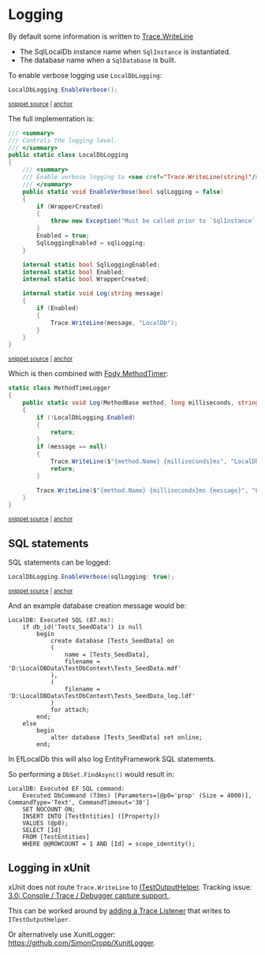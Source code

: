 <!--
GENERATED FILE - DO NOT EDIT
This file was generated by [MarkdownSnippets](https://github.com/SimonCropp/MarkdownSnippets).
Source File: /pages/mdsource/logging.source.md
To change this file edit the source file and then run MarkdownSnippets.
-->

# Logging

By default some information is written to [Trace.WriteLine](https://docs.microsoft.com/en-us/dotnet/api/system.diagnostics.trace.writeline#System_Diagnostics_Trace_WriteLine_System_String_System_String_)

 * The SqlLocalDb instance name when `SqlInstance` is instantiated.
 * The database name when a `SqlDatabase` is built.

To enable verbose logging use `LocalDbLogging`:

<!-- snippet: LocalDbLoggingUsage -->
<a id='snippet-localdbloggingusage'/></a>
```cs
LocalDbLogging.EnableVerbose();
```
<sup><a href='/src/LocalDb.Tests/Snippets/LocalDbLoggingUsage.cs#L5-L7' title='File snippet `localdbloggingusage` was extracted from'>snippet source</a> | <a href='#snippet-localdbloggingusage' title='Navigate to start of snippet `localdbloggingusage`'>anchor</a></sup>
<!-- endsnippet -->

The full implementation is:

<!-- snippet: LocalDbLogging -->
<a id='snippet-localdblogging'/></a>
```cs
/// <summary>
/// Controls the logging level.
/// </summary>
public static class LocalDbLogging
{
    /// <summary>
    /// Enable verbose logging to <see cref="Trace.WriteLine(string)"/>
    /// </summary>
    public static void EnableVerbose(bool sqlLogging = false)
    {
        if (WrapperCreated)
        {
            throw new Exception("Must be called prior to `SqlInstance` being created.");
        }
        Enabled = true;
        SqlLoggingEnabled = sqlLogging;
    }

    internal static bool SqlLoggingEnabled;
    internal static bool Enabled;
    internal static bool WrapperCreated;

    internal static void Log(string message)
    {
        if (Enabled)
        {
            Trace.WriteLine(message, "LocalDb");
        }
    }
}
```
<sup><a href='/src/LocalDb/LocalDbLogging.cs#L4-L35' title='File snippet `localdblogging` was extracted from'>snippet source</a> | <a href='#snippet-localdblogging' title='Navigate to start of snippet `localdblogging`'>anchor</a></sup>
<!-- endsnippet -->

Which is then combined with [Fody MethodTimer](https://github.com/Fody/MethodTimer):

<!-- snippet: MethodTimeLogger -->
<a id='snippet-methodtimelogger'/></a>
```cs
static class MethodTimeLogger
{
    public static void Log(MethodBase method, long milliseconds, string message)
    {
        if (!LocalDbLogging.Enabled)
        {
            return;
        }
        if (message == null)
        {
            Trace.WriteLine($"{method.Name} {milliseconds}ms", "LocalDb");
            return;
        }

        Trace.WriteLine($"{method.Name} {milliseconds}ms {message}", "LocalDb");
    }
}
```
<sup><a href='/src/LocalDb/MethodTimeLogger.cs#L4-L22' title='File snippet `methodtimelogger` was extracted from'>snippet source</a> | <a href='#snippet-methodtimelogger' title='Navigate to start of snippet `methodtimelogger`'>anchor</a></sup>
<!-- endsnippet -->


## SQL statements

SQL statements can be logged:

<!-- snippet: LocalDbLoggingUsageSqlLogging -->
<a id='snippet-localdbloggingusagesqllogging'/></a>
```cs
LocalDbLogging.EnableVerbose(sqlLogging: true);
```
<sup><a href='/src/LocalDb.Tests/Snippets/LocalDbLoggingUsage.cs#L8-L10' title='File snippet `localdbloggingusagesqllogging` was extracted from'>snippet source</a> | <a href='#snippet-localdbloggingusagesqllogging' title='Navigate to start of snippet `localdbloggingusagesqllogging`'>anchor</a></sup>
<!-- endsnippet -->

And an example database creation message would be:

```
LocalDB: Executed SQL (87.ms):
    if db_id('Tests_SeedData') is null
        begin
            create database [Tests_SeedData] on
            (
                name = [Tests_SeedData],
                filename = 'D:\LocalDBData\TestDbContext\Tests_SeedData.mdf'
            ),
            (
                filename = 'D:\LocalDBData\TestDbContext\Tests_SeedData_log.ldf'
            )
            for attach;
        end;
    else
        begin
            alter database [Tests_SeedData] set online;
        end;
```

In EfLocalDb this will also log EntityFramework SQL statements.

So performing a `DbSet.FindAsync()` would result in:

```
LocalDB: Executed EF SQL command:
    Executed DbCommand (73ms) [Parameters=[@p0='prop' (Size = 4000)], CommandType='Text', CommandTimeout='30']
    SET NOCOUNT ON;
    INSERT INTO [TestEntities] ([Property])
    VALUES (@p0);
    SELECT [Id]
    FROM [TestEntities]
    WHERE @@ROWCOUNT = 1 AND [Id] = scope_identity();
```


## Logging in xUnit

xUnit does not route `Trace.WriteLine` to [ITestOutputHelper](https://xunit.net/docs/capturing-output). Tracking issue: [3.0: Console / Trace / Debugger capture support ](https://github.com/xunit/xunit/issues/1730).

This can be worked around by [adding a Trace Listener](https://docs.microsoft.com/en-us/dotnet/api/system.diagnostics.trace.listeners) that writes to `ITestOutputHelper`.

Or alternatively use XunitLogger: https://github.com/SimonCropp/XunitLogger.
